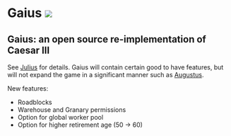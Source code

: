 # Gaius ![](res/julius_48.png)

## Gaius: an open source re-implementation of Caesar III

See [Julius](https://github.com/bvschaik/julius) for details.
Gaius will contain certain good to have features, but will not expand the game in a significant manner such as [Augustus](https://github.com/Keriew/augustus).

New features:
- Roadblocks
- Warehouse and Granary permissions
- Option for global worker pool
- Option for higher retirement age (50 -> 60)
